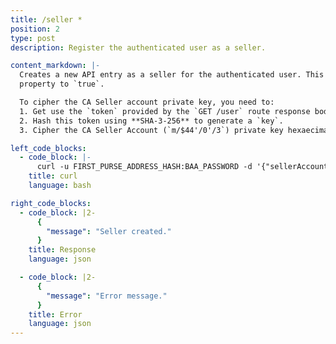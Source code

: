 ```yaml
---
title: /seller *
position: 2
type: post
description: Register the authenticated user as a seller.

content_markdown: |-
  Creates a new API entry as a seller for the authenticated user. This will also turn the related user entry `isSeller`
  property to `true`.

  To cipher the CA Seller account private key, you need to:
  1. Get use the `token` provided by the `GET /user` route response body.
  2. Hash this token using **SHA-3-256** to generate a `key`.
  3. Cipher the CA Seller Account (`m/$44'/0'/3`) private key hexaecimal string with this `key` using **AES-256-ECB**.

left_code_blocks:
  - code_block: |-
      curl -u FIRST_PURSE_ADDRESS_HASH:BAA_PASSWORD -d '{"sellerAccountPrivateKeyX": "CIPHERED_SELLER_ACCOUNT_PRIVATE_KEY"}' -X POST https://api.electraproject.org/seller
    title: curl
    language: bash

right_code_blocks:
  - code_block: |2-
      {
        "message": "Seller created."
      }
    title: Response
    language: json

  - code_block: |2-
      {
        "message": "Error message."
      }
    title: Error
    language: json
---
```

